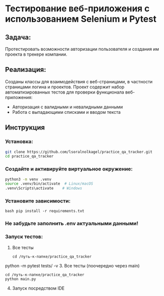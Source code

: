 # Тестирование веб-приложения с использованием Selenium и Pytest

## Задача:

Протестировать возможности авторизации пользователя и создания им проекта в трекере компании. 

## Реализация:

Созданы классы для взаимодействия с веб-страницами, в частности страницами логина и проектов.
Проект содержит набор автоматизированных тестов для проверки функционала веб-приложения:

- Авторизация с валидными и невалидными данными
- Работа с выпадающими списками и вводом текста

## Инструкция
### Установка:

```bash
git clone https://github.com/lsoralnolkagel/practice_qa_tracker.git 
cd practice_qa_tracker
```

### Создайте и активируйте виртуальное окружение:
```bash
python3 -m venv .venv
source .venv/bin/activate  # Linux/macOS
.venv\Scripts\activate    # Windows
```

### Установите зависимости:
```
bash pip install -r requirements.txt
```

### Не забудьте заполнить .env актуальными данными!

### Запуск тестов:
1. Все тесты
   ```
   cd /путь-к-папке/practice_qa_tracker
   ```
python -m pytest tests/ -v
3. Все тесты (поочередно через main)
   ```
cd /путь-к-папке/practice_qa_tracker
   python main.py
   ```
4. Запуск посредством IDE
   

